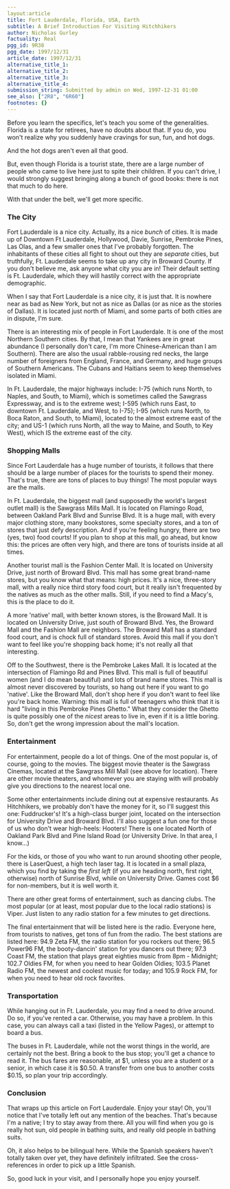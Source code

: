 ```yaml
---
layout:article
title: Fort Lauderdale, Florida, USA, Earth
subtitle: A Brief Introduction For Visiting Hitchhikers
author: Nicholas Gurley
factuality: Real
pgg_id: 9R38
pgg_date: 1997/12/31
article_date: 1997/12/31
alternative_title_1: 
alternative_title_2: 
alternative_title_3: 
alternative_title_4: 
submission_string: Submitted by admin on Wed, 1997-12-31 01:00
see_also: ["2R8", "6R60"]
footnotes: {}
---
```

<div>
<p>Before you learn the specifics, let's teach you some of the generalities. Florida is a state for retirees, have no doubts about that. If you do, you won't realize why you suddenly have cravings for sun, fun, and hot dogs.</p>
<p>And the hot dogs aren't even all that good.</p>
<p>But, even though Florida is a tourist state, there are a large number of people who came to live here just to spite their children. If you can't drive, I would strongly suggest bringing along a bunch of good books: there is not that much to do here.</p>
<p>With that under the belt, we'll get more specific.</p>
<h3>The City</h3>
<p>Fort Lauderdale is a nice city. Actually, its a nice <em>bunch</em> of cities. It is made up of Downtown Ft Lauderdale, Hollywood, Davie, Sunrise, Pembroke Pines, Las Olas, and a few smaller ones that I've probably forgotten. The inhabitants of these cities all fight to shout out they are <em>separate</em> cities, but truthfully, Ft. Lauderdale seems to take up any city in Broward County. If you don't believe me, ask anyone what city you are in! Their default setting is Ft. Lauderdale, which they will hastily correct with the appropriate demographic.</p>
<p>When I say that Fort Lauderdale is a nice city, it is just that. It is nowhere near as bad as New York, but not as nice as Dallas (or as nice as the stories of Dallas). It is located just north of Miami, and some parts of both cities are in dispute, I'm sure.</p>
<p>There is an interesting mix of people in Fort Lauderdale. It is one of the most Northern Southern cities. By that, I mean that Yankees are in great abundance (I personally don't care, I'm more Chinese-American than I am Southern). There are also the usual rabble-rousing red necks, the large number of foreigners from England, France, and Germany, and huge groups of Southern Americans. The Cubans and Haitians seem to keep themselves isolated in Miami.</p>
<p>In Ft. Lauderdale, the major highways include: I-75 (which runs North, to Naples, and South, to Miami), which is sometimes called the Sawgrass Expressway, and is to the extreme west; I-595 (which runs East, to downtown Ft. Lauderdale, and West, to I-75); I-95 (which runs North, to Boca Raton, and South, to Miami), located to the almost extreme east of the city; and US-1 (which runs North, all the way to Maine, and South, to Key West), which IS the extreme east of the city.</p>
<h3>Shopping Malls</h3>
<p>Since Fort Lauderdale has a huge number of tourists, it follows that there should be a large number of places for the tourists to spend their money. That's true, there are tons of places to buy things! The most popular ways are the malls.</p>
<p>In Ft. Lauderdale, the biggest mall (and supposedly the world's largest outlet mall) is the Sawgrass Mills Mall. It is located on Flamingo Road, between Oakland Park Blvd and Sunrise Blvd. It is a huge mall, with every major clothing store, many bookstores, some specialty stores, and a ton of stores that just defy description. And if you're feeling hungry, there are two (yes, two) food courts! If you plan to shop at this mall, go ahead, but know this: the prices are often very high, and there are tons of tourists inside at all times.</p>
<p>Another tourist mall is the Fashion Center Mall. It is located on University Drive, just north of Broward Blvd. This mall has some great brand-name stores, but you know what that means: high prices. It's a nice, three-story mall, with a really nice third story food court, but it really isn't frequented by the natives as much as the other malls. Still, if you need to find a Macy's, this is the place to do it.</p>
<p>A more 'native' mall, with better known stores, is the Broward Mall. It is located on University Drive, just south of Broward Blvd. Yes, the Broward Mall and the Fashion Mall are neighbors. The Broward Mall has a standard food court, and is chock full of standard stores. Avoid this mall if you don't want to feel like you're shopping back home; it's not really all that interesting.</p>
<p>Off to the Southwest, there is the Pembroke Lakes Mall. It is located at the intersection of Flamingo Rd and Pines Blvd. This mall is full of beautiful women (and I do mean beautiful) and lots of brand name stores. This mall is almost never discovered by tourists, so hang out here if you want to go 'native'. Like the Broward Mall, don't shop here if you don't want to feel like you're back home. Warning: this mall is full of teenagers who think that it is hard "living in this Pembroke Pines Ghetto." What they consider the Ghetto is quite possibly one of the <em>nicest</em> areas to live in, even if it is a little boring. So, don't get the wrong impression about the mall's location.</p>
<h3>Entertainment</h3>
<p>For entertainment, people do a lot of things. One of the most popular is, of course, going to the movies. The biggest movie theater is the Sawgrass Cinemas, located at the Sawgrass Mill Mall (see above for location). There are other movie theaters, and whomever you are staying with will probably give you directions to the nearest local one.</p>
<p>Some other entertainments include dining out at expensive restaurants. As Hitchhikers, we probably don't have the money for it, so I'll suggest this one: Fuddrucker's! It's a high-class burger joint, located on the intersection for University Drive and Broward Blvd. I'll also suggest a fun one for those of us who don't wear high-heels: Hooters! There is one located North of Oakland Park Blvd and Pine Island Road (or University Drive. In that area, I know...)</p>
<p>For the kids, or those of you who want to run around shooting other people, there is LaserQuest, a high tech laser tag. It is located in a small plaza, which you find by taking the <em>first left</em> (if you are heading north, first right, otherwise) north of Sunrise Blvd, while on University Drive. Games cost $6 for non-members, but it is well worth it.</p>
<p>There are other great forms of entertainment, such as dancing clubs. The most popular (or at least, most popular due to the local radio stations) is Viper. Just listen to any radio station for a few minutes to get directions.</p>
<p>The final entertainment that will be listed here is the radio. Everyone here, from tourists to natives, get tons of fun from the radio. The best stations are listed here: 94.9 Zeta FM, the radio station for you rockers out there; 96.5 Power96 FM, the booty-dancin' station for you dancers out there; 97.3 Coast FM, the station that plays great eighties music from 8pm - Midnight; 102.7 Oldies FM, for when you need to hear Golden Oldies; 103.5 Planet Radio FM, the newest and coolest music for today; and 105.9 Rock FM, for when you need to hear old rock favorites.</p>
<h3>Transportation</h3>
<p>While hanging out in Ft. Lauderdale, you may find a need to drive around. Do so, if you've rented a car. Otherwise, you may have a problem. In this case, you can always call a taxi (listed in the Yellow Pages), or attempt to board a bus.</p>
<p>The buses in Ft. Lauderdale, while not the worst things in the world, are certainly not the best. Bring a book to the bus stop; you'll get a chance to read it. The bus fares are reasonable, at $1, unless you are a student or a senior, in which case it is $0.50. A transfer from one bus to another costs $0.15, so plan your trip accordingly.</p>
<h3>Conclusion</h3>
<p>That wraps up this article on Fort Lauderdale. Enjoy your stay! Oh, you'll notice that I've totally left out any mention of the beaches. That's because I'm a native; I try to stay away from there. All you will find when you go is really hot sun, old people in bathing suits, and really old people in bathing suits.</p>
<p>Oh, it also helps to be bilingual here. While the Spanish speakers haven't totally taken over yet, they have definitely infiltrated. See the cross-references in order to pick up a little Spanish.</p>
<p>So, good luck in your visit, and I personally hope you enjoy yourself.</p>
</div>
